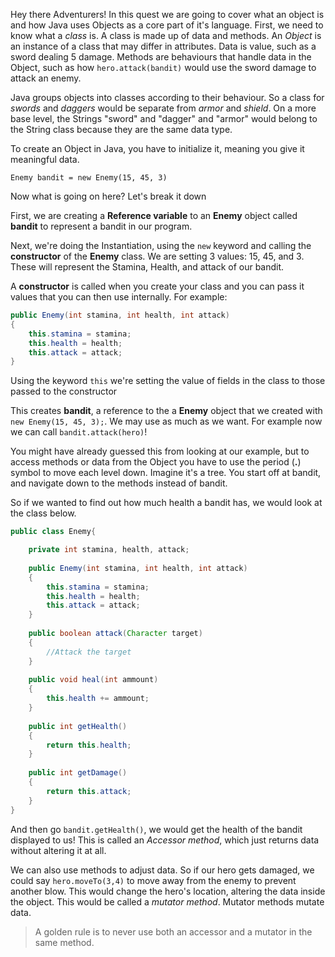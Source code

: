 Hey there Adventurers! In this quest we are going to cover what an object is and how Java uses Objects as a core part of it's language. First, we need to know what a *class* is. A class is made up of data and methods. An *Object* is an instance of a class that may differ in attributes. Data is value, such as a sword dealing 5 damage. Methods are behaviours that handle data in the Object, such as how `hero.attack(bandit)` would use the sword damage to attack an enemy. 


Java groups objects into classes according to their behaviour. So a class for *swords* and *daggers* would be separate from *armor* and *shield*. On a more base level, the Strings "sword" and "dagger" and "armor" would belong to the String class because they are the same data type. 


To create an Object in Java, you have to initialize it, meaning you give it meaningful data. 

`Enemy bandit = new Enemy(15, 45, 3)`

Now what is going on here? Let's break it down

First, we are creating a **Reference variable** to an **Enemy** object called **bandit** to represent a bandit in our program.

Next, we're doing the Instantiation, using the `new` keyword and calling the **constructor** of the **Enemy** class. We are setting 3 values: 15, 45, and 3. These will represent the Stamina, Health, and attack of our bandit.

A **constructor** is called when you create your class and you can pass it values that you can then use internally.
For example:

```java
public Enemy(int stamina, int health, int attack)
{
    this.stamina = stamina;
    this.health = health;
    this.attack = attack;
}
```

Using the keyword `this` we're setting the value of fields in the class to those passed to the constructor

This creates **bandit**, a reference to the a **Enemy** object that we created with `new Enemy(15, 45, 3);`. We may use as much as we want. For example now we can call `bandit.attack(hero)`!


You might have already guessed this from looking at our example, but to access methods or data from the Object you have to use the period (**.**) symbol to move each level down. Imagine it's a tree. You start off at bandit, and navigate down to the methods instead of bandit. 

So if we wanted to find out how much health a bandit has, we would look at the class below.
```java
public class Enemy{

    private int stamina, health, attack;
    
    public Enemy(int stamina, int health, int attack)
    {
        this.stamina = stamina;
        this.health = health;
        this.attack = attack;
    }
    
    public boolean attack(Character target)
    {
        //Attack the target
    }
    
    public void heal(int ammount)
    {
        this.health += ammount;
    }
    
    public int getHealth()
    {
        return this.health;
    }
    
    public int getDamage()
    {
        return this.attack;
    }
}
```
And then go `bandit.getHealth()`, we would get the health of the bandit displayed to us! This is called an *Accessor method*, which just returns data without altering it at all.

We can also use methods to adjust data. So if our hero gets damaged, we could say `hero.moveTo(3,4)` to move away from the enemy to prevent another blow. This would change the hero's location, altering the data inside the object. This would be called a *mutator method*. Mutator methods mutate data. 

>A golden rule is to never use both an accessor and a mutator in the same method.
